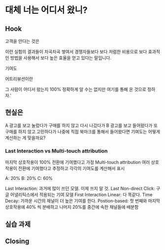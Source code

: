 # 대체 너는 어디서 왔니?

## Hook



고객을 안다는 것은



이런 실험의 결과들이 차곡차곡 쌓여서 경쟁자들보다 보다 저렴한 비용으로 보다 효과적인 방법을 사용해서 보다 높은 효율을 얻고 있다는 말입니다.


기여도

어트리뷰션이란

그 사람이 어디서 왔는지 100% 정확하게 알 수는 없지만 여기를 통해 온 것으로 정하자.'



## 현실은
A 광고를 보고 눌렀다가 구매를 하지 않고 다시 나갔다가 B 광고를 보고 들어왔다가 또 구매를 하지 않고 고민하다가 나중에 직접 북마크를 통해서 들어왔다면 기여도는 어떻게 계산하는 게 맞을까요?

 
 
 
### Last Interaction vs  Multi-touch attribution

 마지막 상호작용이 100% 전환에 기여했다고 가정
 Multi-touch attribution
 여러 상호작용이 전환에 기여했다고 추정하고 각각의 기여도를 계산해서 표시
 
 A: 20%
 B: 20%
 C: 60%

Last Interaction: 과거에 많이 쓰던 모델. 이제 쓰지 말 것.
Last Non-direct Click: 구글 어낼리틱스에서 적용되는 기여 모델
First Interaction
Linear: 다 똑같다.
Time Decay: 가까운 시간의 채널이 더 높은 기여를 한다.
Postion-based: 첫 번째와 마지막 상호작용에 40% 씩 분배하고 나머지 20%를 중간에 속한 채널들에 배분함




## 실습 과제


## Closing

